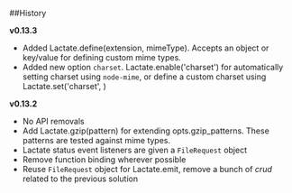 
##History

**v0.13.3**

* Added Lactate.define(extension, mimeType). Accepts an object or key/value for defining custom mime types.
* Added new option `charset`. Lactate.enable('charset') for automatically setting charset using `node-mime`, or define a custom charset using Lactate.set('charset', <charset>)

**v0.13.2**

* No API removals
* Add Lactate.gzip(pattern) for extending opts.gzip_patterns. These patterns are tested against mime types.
* Lactate status event listeners are given a `FileRequest` object
* Remove function binding wherever possible
* Reuse `FileRequest` object for Lactate.emit, remove a bunch of *crud* related to the previous solution
